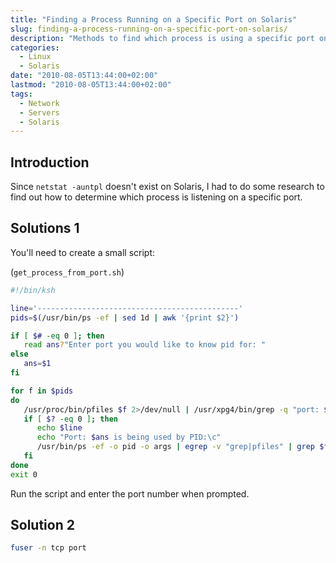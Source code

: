 ```yaml
---
title: "Finding a Process Running on a Specific Port on Solaris"
slug: finding-a-process-running-on-a-specific-port-on-solaris/
description: "Methods to find which process is using a specific port on Solaris operating system."
categories: 
  - Linux
  - Solaris
date: "2010-08-05T13:44:00+02:00"
lastmod: "2010-08-05T13:44:00+02:00"
tags: 
  - Network
  - Servers
  - Solaris
---
```


## Introduction

Since `netstat -auntpl` doesn't exist on Solaris, I had to do some research to find out how to determine which process is listening on a specific port.

## Solutions 1

You'll need to create a small script:

(`get_process_from_port.sh`)

```bash
#!/bin/ksh

line='---------------------------------------------'
pids=$(/usr/bin/ps -ef | sed 1d | awk '{print $2}')

if [ $# -eq 0 ]; then
   read ans?"Enter port you would like to know pid for: "
else
   ans=$1
fi

for f in $pids
do
   /usr/proc/bin/pfiles $f 2>/dev/null | /usr/xpg4/bin/grep -q "port: $ans"
   if [ $? -eq 0 ]; then
      echo $line
      echo "Port: $ans is being used by PID:\c"
      /usr/bin/ps -ef -o pid -o args | egrep -v "grep|pfiles" | grep $f
   fi
done
exit 0
```

Run the script and enter the port number when prompted.

## Solution 2

```bash
fuser -n tcp port
```
